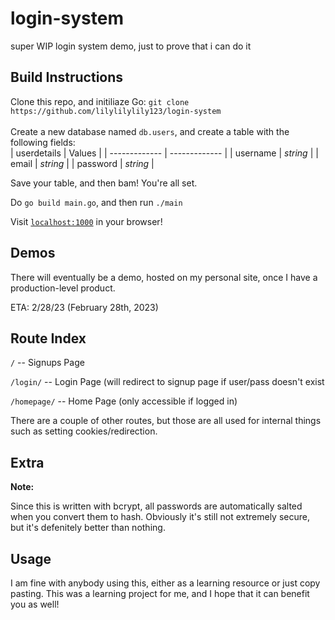 # login-system
super WIP login system demo, just to prove that i can do it

## Build Instructions
Clone this repo, and initiliaze Go:
`git clone https://github.com/lilylilylily123/login-system`
<br>
<br>
Create a new database named <code>db.users</code>, and create a table with the following fields: <br>
| userdetails  | Values |
| ------------- | ------------- |
| username  | *string*  |
| email  | *string*  |
| password | *string* |

Save your table, and then bam! You're all set.

Do <code>go build main.go</code>, and then run <code>./main</code>

Visit <a href="localhost:1000"><code href="localhost:1000">localhost:1000</code></a> in your browser!

## Demos

There will eventually be a demo, hosted on my personal site, once I have a production-level product.

ETA: 2/28/23 (February 28th, 2023)
## Route Index 


`/` -- Signups Page

`/login/` -- Login Page (will redirect to signup page if user/pass doesn't exist

`/homepage/` -- Home Page (only accessible if logged in)

There are a couple of other routes, but those are all used for internal things such as setting cookies/redirection.

## Extra

**Note:**

Since this is written with bcrypt, all passwords are automatically salted when you convert them to hash. 
Obviously it's still not extremely secure, but it's defenitely better than nothing.

## Usage

I am fine with anybody using this, either as a learning resource or just copy pasting. 
This was a learning project for me, and I hope that it can benefit you as well!